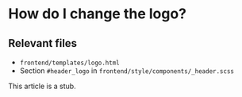 # How do I change the logo?

## Relevant files

- ``frontend/templates/logo.html``
- Section ``#header_logo`` in ``frontend/style/components/_header.scss``

This article is a stub.